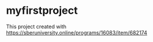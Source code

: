 # myfirstproject
This project created with https://sberuniversity.online/programs/16083/item/682174
